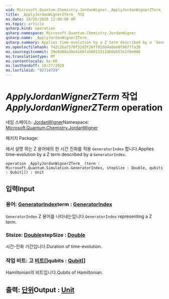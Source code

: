```yaml
---
uid: Microsoft.Quantum.Chemistry.JordanWigner._ApplyJordanWignerZTerm_
title: _ApplyJordanWignerZTerm_ 작업
ms.date: 10/26/2020 12:00:00 AM
ms.topic: article
qsharp.kind: operation
qsharp.namespace: Microsoft.Quantum.Chemistry.JordanWigner
qsharp.name: _ApplyJordanWignerZTerm_
qsharp.summary: Applies time-evolution by a Z term described by a `GeneratorIndex`.
ms.openlocfilehash: f42c2ba7570f32d3f26ff82dd4a0ee6f9677fa30
ms.sourcegitcommit: 29e0d88a30e4166fa580132124b0eb57e1f0e986
ms.translationtype: MT
ms.contentlocale: ko-KR
ms.lasthandoff: 10/27/2020
ms.locfileid: "92714729"
---
```

# <a name="_applyjordanwignerzterm_-operation"></a><span data-ttu-id="080ce-102">_ApplyJordanWignerZTerm_ 작업</span><span class="sxs-lookup"><span data-stu-id="080ce-102">_ApplyJordanWignerZTerm_ operation</span></span>

<span data-ttu-id="080ce-103">네임 스페이스: [JordanWigner](xref:Microsoft.Quantum.Chemistry.JordanWigner)</span><span class="sxs-lookup"><span data-stu-id="080ce-103">Namespace: [Microsoft.Quantum.Chemistry.JordanWigner](xref:Microsoft.Quantum.Chemistry.JordanWigner)</span></span>

<span data-ttu-id="080ce-104">패키지 [](https://nuget.org/packages/)</span><span class="sxs-lookup"><span data-stu-id="080ce-104">Package: [](https://nuget.org/packages/)</span></span>


<span data-ttu-id="080ce-105">에서 설명 하는 Z 용어에의 한 시간 진화를 적용 `GeneratorIndex` 합니다.</span><span class="sxs-lookup"><span data-stu-id="080ce-105">Applies time-evolution by a Z term described by a `GeneratorIndex`.</span></span>

```qsharp
operation _ApplyJordanWignerZTerm_ (term : Microsoft.Quantum.Simulation.GeneratorIndex, stepSize : Double, qubits : Qubit[]) : Unit
```


## <a name="input"></a><span data-ttu-id="080ce-106">입력</span><span class="sxs-lookup"><span data-stu-id="080ce-106">Input</span></span>

### <a name="term--generatorindex"></a><span data-ttu-id="080ce-107">용어: [GeneratorIndex](xref:Microsoft.Quantum.Simulation.GeneratorIndex)</span><span class="sxs-lookup"><span data-stu-id="080ce-107">term : [GeneratorIndex](xref:Microsoft.Quantum.Simulation.GeneratorIndex)</span></span>

<span data-ttu-id="080ce-108">`GeneratorIndex` Z 용어를 나타내는입니다.</span><span class="sxs-lookup"><span data-stu-id="080ce-108">`GeneratorIndex` representing a Z term.</span></span>


### <a name="stepsize--double"></a><span data-ttu-id="080ce-109">Stsize: [Double](xref:microsoft.quantum.lang-ref.double)</span><span class="sxs-lookup"><span data-stu-id="080ce-109">stepSize : [Double](xref:microsoft.quantum.lang-ref.double)</span></span>

<span data-ttu-id="080ce-110">시간-진화 기간입니다.</span><span class="sxs-lookup"><span data-stu-id="080ce-110">Duration of time-evolution.</span></span>


### <a name="qubits--qubit"></a><span data-ttu-id="080ce-111">작업 비트: 고 [비트](xref:microsoft.quantum.lang-ref.qubit)[]</span><span class="sxs-lookup"><span data-stu-id="080ce-111">qubits : [Qubit](xref:microsoft.quantum.lang-ref.qubit)[]</span></span>

<span data-ttu-id="080ce-112">Hamiltonian의 비트입니다.</span><span class="sxs-lookup"><span data-stu-id="080ce-112">Qubits of Hamiltonian.</span></span>



## <a name="output--unit"></a><span data-ttu-id="080ce-113">출력: [단위](xref:microsoft.quantum.lang-ref.unit)</span><span class="sxs-lookup"><span data-stu-id="080ce-113">Output : [Unit](xref:microsoft.quantum.lang-ref.unit)</span></span>

